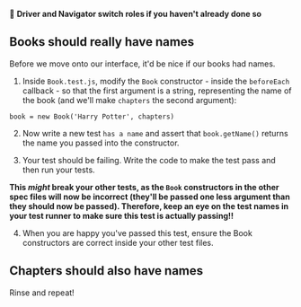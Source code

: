 :twisted_rightwards_arrows: **Driver and Navigator switch roles if you haven't already done so**

## Books should really have names

Before we move onto our interface, it'd be nice if our books had names.

1. Inside `Book.test.js`, modify the `Book` constructor - inside the `beforeEach` callback - so that the first argument is a string, representing the name of the book (and we'll make `chapters` the second argument):

```
book = new Book('Harry Potter', chapters)
```

2. Now write a new test `has a name` and assert that `book.getName()` returns the name you passed into the constructor.

3. Your test should be failing. Write the code to make the test pass and then run your tests. 

**This *might* break your other tests, as the `Book` constructors in the other spec files will now be incorrect (they'll be passed one less argument than they should now be passed). Therefore, keep an eye on the test names in your test runner to make sure this test is actually passing!!**

4. When you are happy you've passed this test, ensure the Book constructors are correct inside your other test files.

## Chapters should also have names

Rinse and repeat!